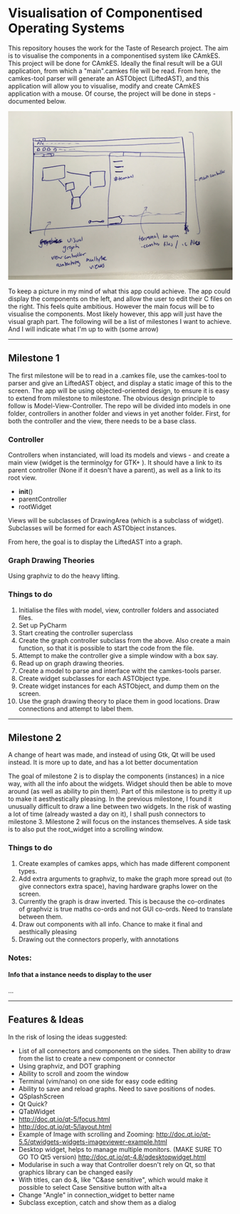 Visualisation of Componentised Operating Systems
================================================

This repository houses the work for the Taste of Research project. The aim is to visualise the components in a componentised system like CAmkES. This project will be done for CAmkES. Ideally the final result will be a GUI application, from which a "main".camkes file will be read. From here, the camkes-tool parser will generate an ASTObject (LiftedAST), and this application will allow you to visualise, modify and create CAmkES application with a mouse. Of course, the project will be done in steps - documented below.

![An ambitious final GUI App](images/Ambitious%20Overview.JPG?raw)

To keep a picture in my mind of what this app could achieve. The app could display the components on the left, and allow the user to edit their C files on the right. This feels quite ambitious. However the main focus will be to visualise the components. 
Most likely however, this app will just have the visual graph part. The following will be a list of milestones I want to achieve. And I will indicate what I'm up to with (some arrow)

* * *

Milestone 1
-----------

The first milestone will be to read in a .camkes file, use the camkes-tool to parser and give an LiftedAST object, and display a static image of this to the screen. The app will be using objected-oriented design, to ensure it is easy to extend from milestone to milestone.
The obvious design principle to follow is Model-View-Controller. The repo will be divided into models in one folder, controllers in another folder and views in yet another folder.
First, for both the controller and the view, there needs to be a base class. 

### Controller
Controllers when instanciated, will load its models and views - and create a main view (widget is the terminolgy for GTK+ ). It should have a link to its parent controller (None if it doesn't have a parent), as well as a link to its root view. 
- __init__()
- parentController
- rootWidget

Views will be subclasses of DrawingArea (which is a subclass of widget). Subclasses will be formed for each ASTObject instances.

From here, the goal is to display the LiftedAST into a graph.

### Graph Drawing Theories
Using graphviz to do the heavy lifting.

### Things to do
1. Initialise the files with model, view, controller folders and associated files.
2. Set up PyCharm
3. Start creating the controller superclass
4. Create the graph controller subclass from the above. Also create a main function, so that it is possible to start the code from the file.
5. Attempt to make the controller give a simple window with a box say.
6. Read up on graph drawing theories.
7. Create a model to parse and interface witht the camkes-tools parser.
8. Create widget subclasses for each ASTObject type.
9. Create widget instances for each ASTObject, and dump them on the screen.
10. Use the graph drawing theory to place them in good locations. Draw connections and attempt to label them.


* * *

Milestone 2
-----------

A change of heart was made, and instead of using Gtk, Qt will be used instead. It is more up to date, and has a lot better documentation

The goal of milestone 2 is to display the components (instances) in a nice way, with all the info about the widgets. Widget should then be able to move around (as well as ability to pin them). 
Part of this milestone is to pretty it up to make it aesthestically pleasing. In the previous milestone, I found it unusually difficult to draw a line between two widgets. 
In the risk of wasting a lot of time (already wasted a day on it), I shall push connectors to milestone 3. Milestone 2 will focus on the instances themselves. 
A side task is to also put the root_widget into a scrolling window.

### Things to do
1. Create examples of camkes apps, which has made different component types.
1. Add extra arguments to graphviz, to make the graph more spread out (to give connectors extra space), having hardware graphs lower on the screen.
1. Currently the graph is draw inverted. This is because the co-ordinates of graphviz is true maths co-ords and not GUI co-ords. Need to translate between them.
1. Draw out components with all info. Chance to make it final and aesthically pleasing
1. Drawing out the connectors properly, with annotations

### Notes: 
#### Info that a instance needs to display to the user
...

* * *

Features & Ideas
----------------

In the risk of losing the ideas suggested:

* List of all connectors and components on the sides. Then ability to draw from the list to create a new component or connector
* Using graphviz, and DOT graphing
* Ability to scroll and zoom the window
* Terminal (vim/nano) on one side for easy code editing
* Ability to save and reload graphs. Need to save positions of nodes.
* QSplashScreen
* Qt Quick?
* QTabWidget
* http://doc.qt.io/qt-5/focus.html
* http://doc.qt.io/qt-5/layout.html
* Example of Image with scrolling and Zooming: http://doc.qt.io/qt-5.5/qtwidgets-widgets-imageviewer-example.html
* Desktop widget, helps to manage multiple monitors. (MAKE SURE TO GO TO Qt5 version) http://doc.qt.io/qt-4.8/qdesktopwidget.html
* Modularise in such a way that Controller doesn't rely on Qt, so that graphics library can be changed easily
* With titles, can do &, like "C&ase sensitive", which would make it possible to select Case Sensitive button with alt+a
* Change "Angle" in connection_widget to better name
* Subclass exception, catch and show them as a dialog
